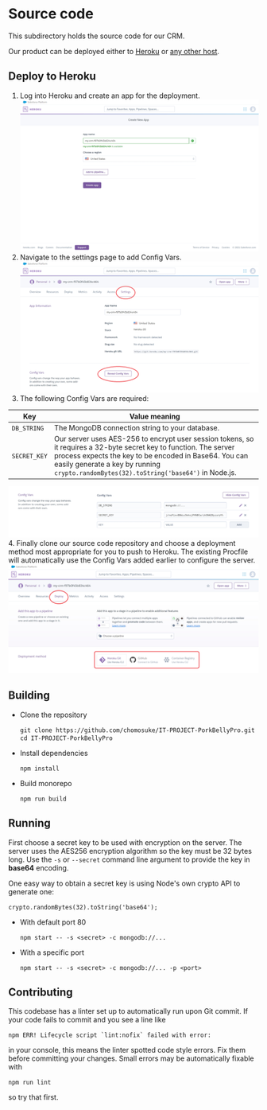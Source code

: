 # Source code
This subdirectory holds the source code for our CRM.

Our product can be deployed either to [Heroku](#deploy-to-heroku) or [any other host](#building).

## Deploy to Heroku
1. Log into Heroku and create an app for the deployment.
![1](deploy-docs/1.png)
1. Navigate to the settings page to add Config Vars.
![2](deploy-docs/2.png)
1. The following Config Vars are required:

|Key|Value meaning|
|-|-|
|`DB_STRING`|The MongoDB connection string to your database.|
|`SECRET_KEY`|Our server uses AES-256 to encrypt user session tokens, so it requires a 32-byte secret key to function. The server process expects the key to be encoded in Base64. You can easily generate a key by running `crypto.randomBytes(32).toString('base64')` in Node.js.|

![3](deploy-docs/3.png)
4. Finally clone our source code repository and choose a deployment method most appropriate for you to push to Heroku. The existing Procfile will automatically use the Config Vars added earlier to configure the server.
![4](deploy-docs/4.png)

## Building
- Clone the repository
  ```
  git clone https://github.com/chomosuke/IT-PROJECT-PorkBellyPro.git
  cd IT-PROJECT-PorkBellyPro
  ```
- Install dependencies
  ```
  npm install
  ```
- Build monorepo
  ```
  npm run build
  ```

## Running
First choose a secret key to be used with encryption on the server.
The server uses the AES256 encryption algorithm so the key must be 32 bytes long.
Use the `-s` or `--secret` command line argument to provide the key in **base64** encoding.

One easy way to obtain a secret key is using Node's own crypto API to generate one:
```
crypto.randomBytes(32).toString('base64');
```

- With default port 80
  ```
  npm start -- -s <secret> -c mongodb://...
  ```
- With a specific port
  ```
  npm start -- -s <secret> -c mongodb://... -p <port>
  ```

## Contributing
This codebase has a linter set up to automatically run upon Git commit.
If your code fails to commit and you see a line like
```
npm ERR! Lifecycle script `lint:nofix` failed with error: 
```
in your console, this means the linter spotted code style errors.
Fix them before committing your changes.
Small errors may be automatically fixable with
```
npm run lint
```
so try that first.
